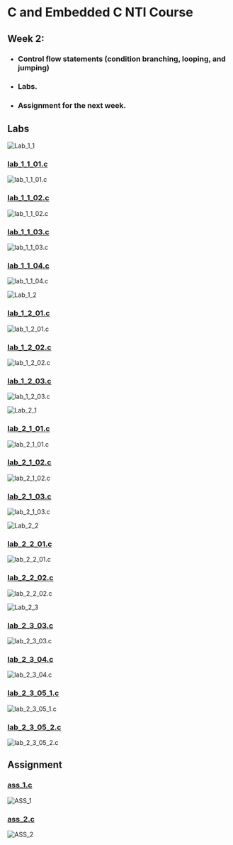 # C and Embedded C NTI Course 

## Week 2:
- ### Control flow statements (condition branching, looping, and jumping)
- ### Labs.
- ### Assignment for the next week.

## Labs
![Lab_1_1](./Week_2_Labs_ASS/Lab_1_1.jpg)

### [lab_1_1_01.c](./lab_1_1_01.c)

![lab_1_1_01.c](./lab_1_1_01.jpg)

### [lab_1_1_02.c](./lab_1_1_02.c)
![lab_1_1_02.c](./lab_1_1_02.jpg)

### [lab_1_1_03.c](./lab_1_1_03.c)
![lab_1_1_03.c](./lab_1_1_03.jpg)

### [lab_1_1_04.c](./lab_1_1_04.c)
![lab_1_1_04.c](./lab_1_1_04.jpg)

![Lab_1_2](./Week_2_Labs_ASS/Lab_1_2.jpg)

### [lab_1_2_01.c](./lab_1_2_01.c)
![lab_1_2_01.c](./lab_1_2_01.jpg)

### [lab_1_2_02.c](./lab_1_2_02.c)
![lab_1_2_02.c](./lab_1_2_02.jpg)

### [lab_1_2_03.c](./lab_1_2_03.c)
![lab_1_2_03.c](./lab_1_2_03.jpg)

![Lab_2_1](./Week_2_Labs_ASS/Lab_2_1.jpg)

### [lab_2_1_01.c](./lab_2_1_01.c)
![lab_2_1_01.c](./lab_2_1_01.jpg)

### [lab_2_1_02.c](./lab_2_1_02.c)
![lab_2_1_02.c](./lab_2_1_02.jpg)

### [lab_2_1_03.c](./lab_2_1_03.c)
![lab_2_1_03.c](./lab_2_1_03.jpg)

![Lab_2_2](./Week_2_Labs_ASS/Lab_2_2.jpg)

### [lab_2_2_01.c](./lab_2_2_01.c)
![lab_2_2_01.c](./lab_2_2_01.jpg)

### [lab_2_2_02.c](./lab_2_2_02.c)
![lab_2_2_02.c](./lab_2_2_02.jpg)

![Lab_2_3](./Week_2_Labs_ASS/Lab_2_3.jpg)

### [lab_2_3_03.c](./lab_2_3_03.c)
![lab_2_3_03.c](./lab_2_3_03.jpg)

### [lab_2_3_04.c](./lab_2_3_04.c)
![lab_2_3_04.c](./lab_2_3_04.jpg)

### [lab_2_3_05_1.c](./lab_2_3_05_1.c)
![lab_2_3_05_1.c](./lab_2_3_05_1.jpg)

### [lab_2_3_05_2.c](./lab_2_3_05_2.c)
![lab_2_3_05_2.c](./lab_2_3_05_2.jpg)


## Assignment

### [ass_1.c](./ass_1.c)


![ASS_1](./Week_2_Labs_ASS/ASS_1.jpg)

### [ass_2.c](./ass_2.c)
![ASS_2](./Week_2_Labs_ASS/ASS_2.jpg)
